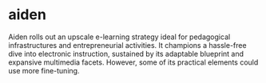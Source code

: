 # aiden
Aiden rolls out an upscale e-learning strategy ideal for pedagogical infrastructures and entrepreneurial activities. It champions a hassle-free dive into electronic instruction, sustained by its adaptable blueprint and expansive multimedia facets. However, some of its practical elements could use more fine-tuning.
